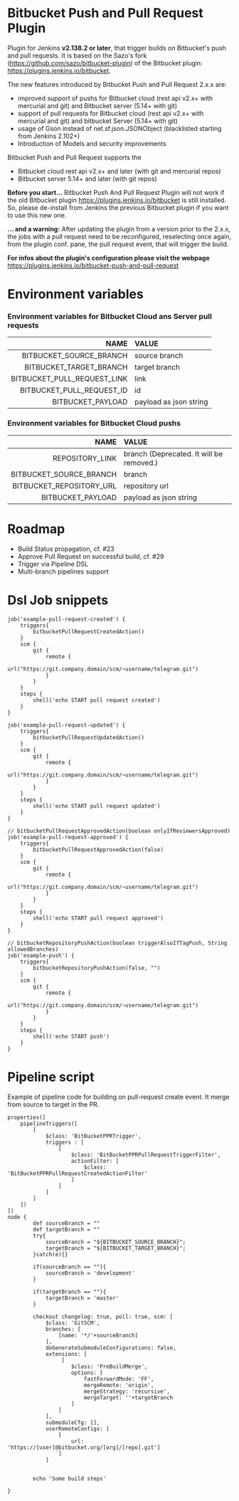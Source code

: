 # Bitbucket Push and Pull Request Plugin


Plugin for Jenkins **v2.138.2 or later**, that trigger builds on Bitbucket's push and pull requests.
It is based on the Sazo's fork (<https://github.com/sazo/bitbucket-plugin>)
of the Bitbucket plugin: <https://plugins.jenkins.io/bitbucket>.

The new features introduced by Bitbucket Push and Pull Request 2.x.x are:
- improved support of pushs for Bitbucket cloud (rest api v2.x+ with mercurial and git) and Bitbucket server (5.14+ with git)
- support of pull requests for Bitbucket cloud (rest api v2.x+ with mercurial and git) and bitbucket Server (5.14+ with git)
- usage of Gson instead of net.sf.json.JSONObject (blacklisted starting from Jenkins 2.102+)
- Introduction of Models and security improvements

Bitbucket Push and Pull Request supports the
- Bitbucket cloud rest api v2.x+ and later (with git and mercurial repos)
- Bitbucket server 5.14+ and later (with git repos)

**Before you start...**
Bitbucket Push And Pull Request Plugin will not work if the old Bitbucket plugin <https://plugins.jenkins.io/bitbucket> is still installed. So, please de-install from Jenkins the previous Bitbucket plugin if you want to use this new one.

**... and a warning:** After updating the plugin from a version prior to the 2.x.x, the jobs with a pull request need to be reconfigured, reselecting once again, from the plugin conf. pane, the pull request event, that will trigger the build.

**For infos about the plugin's configuration please visit the webpage** <https://plugins.jenkins.io/bitbucket-push-and-pull-request>


# Environment variables

### Environment variables for Bitbucket Cloud ans Server pull requests

| NAME                        | VALUE                  |
|----------------------------:|:-----------------------|
| BITBUCKET_SOURCE_BRANCH     | source branch          |
| BITBUCKET_TARGET_BRANCH     | target branch          |
| BITBUCKET_PULL_REQUEST_LINK | link                   |
| BITBUCKET_PULL_REQUEST_ID   | id                     |
| BITBUCKET_PAYLOAD           | payload as json string | 



### Environment variables for Bitbucket Cloud  pushs

| NAME                            | VALUE                                    |
|--------------------------------:|:-----------------------------------------|
| REPOSITORY_LINK                 | branch (Deprecated. It will be removed.) |
| BITBUCKET_SOURCE_BRANCH         | branch                                   |
| BITBUCKET_REPOSITORY_URL        | repository url                           |
| BITBUCKET_PAYLOAD               | payload as json string                   | 


# Roadmap
- Build Status propagation, cf. #23
- Approve Pull Request on successful build, cf. #29
- Trigger via Pipeline DSL
- Multi-branch pipelines support


# Dsl Job snippets
```
job('example-pull-request-created') {
  	triggers{
  		bitbucketPullRequestCreatedAction()
  	}
  	scm {
		git {
		    remote {
		        url("https://git.company.domain/scm/~username/telegram.git")
		    }
		}
	}
    steps {
        shell('echo START pull request created')
    }
}

job('example-pull-request-updated') {
  	triggers{
  		bitbucketPullRequestUpdatedAction()
  	}
  	scm {
		git {
		    remote {
		        url("https://git.company.domain/scm/~username/telegram.git")
		    }
		}
	}
    steps {
        shell('echo START pull request updated')
    }
}

// bitbucketPullRequestApprovedAction(boolean onlyIfReviewersApproved)
job('example-pull-request-approved') {
  	triggers{
  		bitbucketPullRequestApprovedAction(false)
  	}
  	scm {
		git {
		    remote {
		        url("https://git.company.domain/scm/~username/telegram.git")
		    }
		}
	}
    steps {
        shell('echo START pull request approved')
    }
}

// bitbucketRepositoryPushAction(boolean triggerAlsoIfTagPush, String allowedBranches)
job('example-push') {
  	triggers{
  		bitbucketRepositoryPushAction(false, "")
  	}
  	scm {
		git {
		    remote {
		        url("https://git.company.domain/scm/~username/telegram.git")
		    }
		}
	}
    steps {
        shell('echo START push')
    }
}
```


# Pipeline script
Example of pipeline code for building on pull-request create event. It merge from source to target in the PR.

```
properties([
    pipelineTriggers([
        [
            $class: 'BitBucketPPRTrigger',
            triggers : [
                [
                    $class: 'BitBucketPPRPullRequestTriggerFilter',
                    actionFilter: [
                        $class: 'BitBucketPPRPullRequestCreatedActionFilter'
                    ]
                ]
            ]
        ]
    ])
])
node {
        def sourceBranch = ""
        def targetBranch = ""
        try{
            sourceBranch = "${BITBUCKET_SOURCE_BRANCH}";
            targetBranch = "${BITBUCKET_TARGET_BRANCH}";
        }catch(e){}

        if(sourceBranch == ""){
            sourceBranch = 'development'
        }

        if(targetBranch == ""){
            targetBranch = 'master'
        }

        checkout changelog: true, poll: true, scm: [
            $class: 'GitSCM',
            branches: [
                [name: '*/'+sourceBranch]
            ],
            doGenerateSubmoduleConfigurations: false,
            extensions: [
                 [
                    $class: 'PreBuildMerge',
                    options: [
                        fastForwardMode: 'FF',
                        mergeRemote: 'origin',
                        mergeStrategy: 'recursive',
                        mergeTarget: ''+targetBranch
                    ]
                ]
            ],
            submoduleCfg: [],
            userRemoteConfigs: [
                [
                    url: 'https://[user]@bitbucket.org/[org]/[repo].git']
                ]
            ]


        echo 'Some build steps'

}
```

